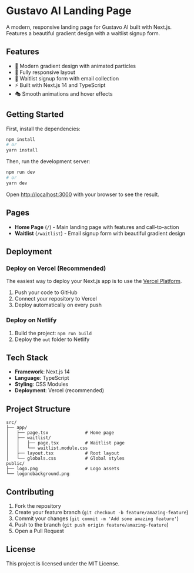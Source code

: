 # Gustavo AI Landing Page

A modern, responsive landing page for Gustavo AI built with Next.js. Features a beautiful gradient design with a waitlist signup form.

## Features

- 🎨 Modern gradient design with animated particles
- 📱 Fully responsive layout
- 📝 Waitlist signup form with email collection
- ⚡ Built with Next.js 14 and TypeScript
- 🎭 Smooth animations and hover effects

## Getting Started

First, install the dependencies:

```bash
npm install
# or
yarn install
```

Then, run the development server:

```bash
npm run dev
# or
yarn dev
```

Open [http://localhost:3000](http://localhost:3000) with your browser to see the result.

## Pages

- **Home Page** (`/`) - Main landing page with features and call-to-action
- **Waitlist** (`/waitlist`) - Email signup form with beautiful gradient design

## Deployment

### Deploy on Vercel (Recommended)

The easiest way to deploy your Next.js app is to use the [Vercel Platform](https://vercel.com/new?utm_medium=default-template&filter=next.js&utm_source=create-next-app&utm_campaign=create-next-app-readme).

1. Push your code to GitHub
2. Connect your repository to Vercel
3. Deploy automatically on every push

### Deploy on Netlify

1. Build the project: `npm run build`
2. Deploy the `out` folder to Netlify

## Tech Stack

- **Framework**: Next.js 14
- **Language**: TypeScript
- **Styling**: CSS Modules
- **Deployment**: Vercel (recommended)

## Project Structure

```
src/
├── app/
│   ├── page.tsx              # Home page
│   ├── waitlist/
│   │   ├── page.tsx          # Waitlist page
│   │   └── waitlist.module.css
│   ├── layout.tsx            # Root layout
│   └── globals.css           # Global styles
public/
├── logo.png                  # Logo assets
└── logonobackground.png
```

## Contributing

1. Fork the repository
2. Create your feature branch (`git checkout -b feature/amazing-feature`)
3. Commit your changes (`git commit -m 'Add some amazing feature'`)
4. Push to the branch (`git push origin feature/amazing-feature`)
5. Open a Pull Request

## License

This project is licensed under the MIT License.

<!-- Updated for production deployment -->
